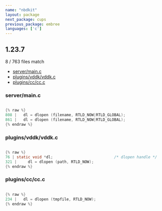 ```yaml
---
name: "nbdkit"
layout: package
next_package: cups
previous_package: embree
languages: ['c']
---
```

## 1.23.7
8 / 763 files match

 - [server/main.c](#servermainc)
 - [plugins/vddk/vddk.c](#pluginsvddkvddkc)
 - [plugins/cc/cc.c](#pluginsccccc)

### server/main.c

```c

{% raw %}
808 |   dl = dlopen (filename, RTLD_NOW|RTLD_GLOBAL);
861 |   dl = dlopen (filename, RTLD_NOW|RTLD_GLOBAL);
{% endraw %}

```
### plugins/vddk/vddk.c

```c

{% raw %}
76 | static void *dl;                           /* dlopen handle */
321 |     dl = dlopen (path, RTLD_NOW);
{% endraw %}

```
### plugins/cc/cc.c

```c

{% raw %}
234 |   dl = dlopen (tmpfile, RTLD_NOW);
{% endraw %}

```